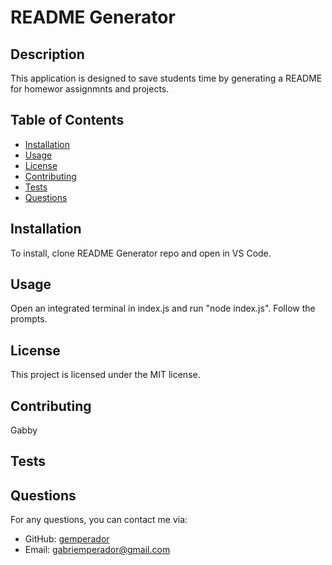 
# README Generator

## Description
This application is designed to save students time by generating a README for homewor assignmnts and projects.

## Table of Contents
- [Installation](#installation)
- [Usage](#usage)
- [License](#license)
- [Contributing](#contributing)
- [Tests](#tests)
- [Questions](#questions)

## Installation
To install, clone README Generator repo and open in VS Code.

## Usage
Open an integrated terminal in index.js and run "node index.js". Follow the prompts.

## License
This project is licensed under the MIT license.

## Contributing
Gabby

## Tests


## Questions
For any questions, you can contact me via:
- GitHub: [gemperador](https://github.com/gemperador)
- Email: gabriemperador@gmail.com
